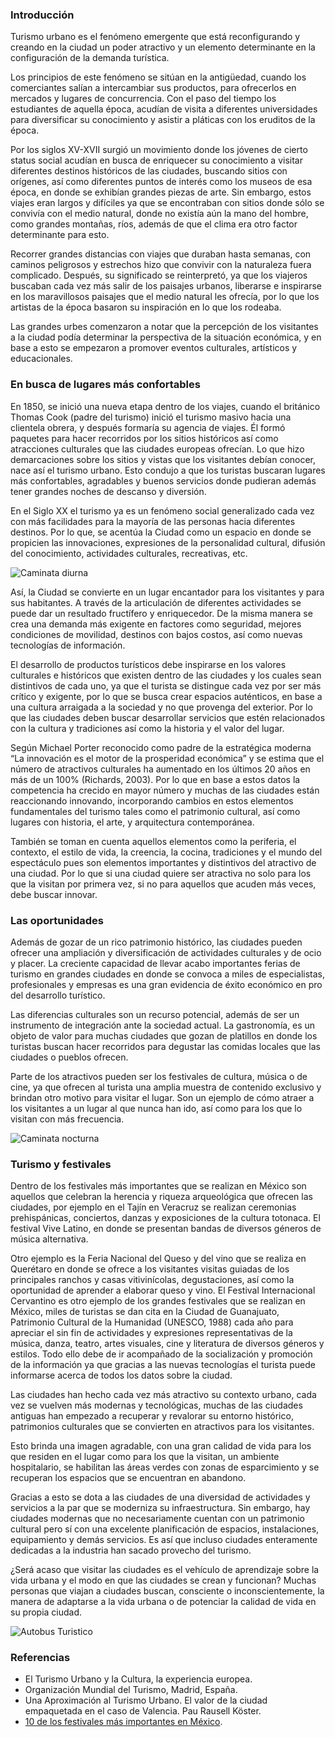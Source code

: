 
### Introducción

Turismo urbano es el fenómeno emergente que está reconfigurando y creando en la ciudad un poder atractivo y un elemento determinante en la configuración de la demanda turística.

Los principios de este fenómeno se sitúan en la antigüedad, cuando los comerciantes salían a intercambiar sus productos, para ofrecerlos en mercados y lugares de concurrencia. Con el paso del tiempo los estudiantes de aquella época, acudían de visita a diferentes universidades para diversificar su conocimiento y asistir a pláticas con los eruditos de la época.

Por los siglos XV-XVII surgió un movimiento donde los jóvenes de cierto status social acudían en busca de enriquecer su conocimiento a visitar diferentes destinos históricos de las ciudades, buscando sitios con orígenes, así como diferentes puntos de interés como los museos de esa época, en donde se exhibían grandes piezas de arte. Sin embargo, estos viajes eran largos y difíciles ya que se encontraban con sitios donde sólo se convivía con el medio natural, donde no existía  aún la mano del hombre, como grandes montañas, ríos, además de que el clima era otro factor determinante para esto.

Recorrer grandes distancias con viajes que duraban hasta semanas, con caminos peligrosos y estrechos hizo que convivir con la naturaleza fuera complicado. Después, su significado se reinterpretó, ya que los viajeros buscaban cada vez más salir de los paisajes urbanos, liberarse e inspirarse en los maravillosos paisajes que el medio natural les ofrecía, por lo que los artistas de la época basaron su inspiración en lo que los rodeaba.

Las grandes urbes comenzaron a notar que la percepción de los visitantes a la ciudad podía determinar la perspectiva de la situación económica, y en base a esto se empezaron a promover eventos culturales, artísticos y educacionales.

### En busca de lugares más confortables

En 1850, se inició una nueva etapa dentro de los viajes, cuando el británico Thomas Cook (padre del turismo) inició el turismo masivo hacia una clientela obrera, y después formaría su agencia de viajes. Él formó paquetes para hacer recorridos por los sitios históricos así como atracciones culturales que las ciudades europeas ofrecían. Lo que hizo demarcaciones sobre los sitios y vistas que los visitantes debían conocer, nace así el turismo urbano. Esto condujo a que los turistas buscaran lugares más confortables, agradables y buenos servicios donde pudieran además tener grandes noches de descanso y diversión.

En el Siglo XX el turismo ya es un fenómeno social generalizado cada vez con más facilidades para la mayoría de las personas hacia diferentes destinos. Por lo que, se acentúa la Ciudad como un espacio en donde se propicien las innovaciones, expresiones de la personalidad cultural, difusión del conocimiento, actividades culturales, recreativas, etc.

<img class="img-responsive" src="turismo-urbano-como-motor-en-las-ciudades/01.jpg" alt="Caminata diurna">

Así, la Ciudad se convierte en un lugar encantador para los visitantes y para sus habitantes. A través de la articulación de diferentes actividades se puede dar un resultado fructífero y enriquecedor. De la misma manera se crea una demanda más exigente en factores como seguridad, mejores condiciones de movilidad, destinos con bajos costos, así como nuevas tecnologías de información.

El desarrollo de productos turísticos debe inspirarse en los valores culturales e históricos que existen dentro de las ciudades y los cuales sean distintivos de cada uno, ya que el turista se distingue cada vez por ser más crítico y exigente, por lo que se busca crear espacios auténticos, en base a una cultura arraigada a la sociedad y no que provenga del exterior. Por lo que las ciudades deben buscar desarrollar servicios que estén relacionados con la cultura y tradiciones así como la historia y el valor del lugar.

Según Michael Porter reconocido como padre de la estratégica moderna “La innovación es el motor de la prosperidad económica” y se estima que el número de atractivos culturales ha aumentado en los últimos 20 años en más de un 100% (Richards, 2003). Por lo que en base a estos datos la competencia ha crecido en mayor número y muchas de las ciudades están reaccionando innovando, incorporando cambios en estos elementos fundamentales del turismo tales como el patrimonio cultural, así como lugares con historia, el arte, y arquitectura contemporánea.

También se toman en cuenta aquellos elementos como la periferia, el contexto, el estilo de vida, la creencia, la cocina, tradiciones y el mundo del espectáculo pues son elementos importantes y distintivos del atractivo de una ciudad. Por lo que si una ciudad quiere ser atractiva no solo para los que la visitan por primera vez, si no para aquellos que acuden más veces, debe buscar innovar.

### Las oportunidades

Además de gozar de un rico patrimonio histórico, las ciudades pueden ofrecer una ampliación y diversificación de actividades culturales y de ocio y placer. La creciente capacidad de llevar acabo importantes ferias de turismo en grandes ciudades en donde se convoca a miles de especialistas, profesionales y empresas es una gran evidencia de éxito económico en pro del desarrollo turístico.

Las diferencias culturales son un recurso potencial, además de ser un instrumento de integración ante la sociedad actual. La gastronomía, es un objeto de valor para muchas ciudades que gozan de platillos en donde los turistas buscan hacer recorridos para degustar las comidas locales que las ciudades o pueblos ofrecen.

Parte de los atractivos pueden ser los festivales de cultura, música o de cine, ya que ofrecen al turista una amplia muestra de contenido exclusivo y brindan otro motivo para visitar el lugar. Son un ejemplo de cómo atraer a los visitantes a un lugar al que nunca han ido, así como para los que lo visitan con más frecuencia.

<img class="img-responsive" src="turismo-urbano-como-motor-en-las-ciudades/02.jpg" alt="Caminata nocturna">

### Turismo y festivales

Dentro de los festivales más importantes que se realizan en México son aquellos que celebran la herencia y riqueza arqueológica que ofrecen las ciudades, por ejemplo en el Tajín en Veracruz se realizan ceremonias prehispánicas, conciertos, danzas y exposiciones de la cultura totonaca. El festival Vive Latino, en donde se presentan bandas de diversos géneros de música alternativa.

Otro ejemplo es la Feria Nacional del Queso y del vino que se realiza en Querétaro en donde se ofrece a los visitantes visitas guiadas de los principales ranchos y casas vitivinícolas, degustaciones, así como la oportunidad de aprender a elaborar queso y vino. El Festival Internacional Cervantino es otro ejemplo de los grandes festivales que se realizan en México, miles de turistas se dan cita en la Ciudad de Guanajuato, Patrimonio Cultural de la Humanidad (UNESCO, 1988) cada año para apreciar el sin fin de actividades y expresiones representativas de la música, danza, teatro, artes visuales, cine y literatura de diversos géneros y estilos. Todo ello debe de ir  acompañado de la socialización y promoción de la información ya que gracias a las nuevas tecnologías el turista puede informarse acerca de todos los datos sobre la ciudad.

Las ciudades han hecho cada vez más atractivo su contexto urbano, cada vez se vuelven más modernas y tecnológicas, muchas de las ciudades antiguas han empezado a recuperar y revalorar su entorno histórico, patrimonios culturales que se convierten en atractivos para los visitantes.

Esto brinda una imagen agradable, con una gran calidad de vida para los que residen en el  lugar como para los que la visitan, un ambiente hospitalario, se habilitan las áreas verdes con zonas de esparcimiento y se recuperan los espacios que se encuentran en abandono.

Gracias a esto se dota a las ciudades de una diversidad de actividades y servicios a la par que se moderniza su infraestructura. Sin embargo, hay ciudades modernas que no necesariamente cuentan con un patrimonio cultural pero sí con una excelente planificación de espacios, instalaciones, equipamiento y demás servicios. Es así que incluso ciudades enteramente dedicadas a la industria han sacado provecho del turismo.

¿Será acaso que visitar las ciudades es el vehículo de aprendizaje sobre la vida urbana y el modo en que las ciudades se crean y funcionan? Muchas personas que viajan a ciudades buscan, consciente o inconscientemente, la manera de adaptarse a la vida urbana o de potenciar la calidad de vida en su propia ciudad.

<img class="img-responsive" src="turismo-urbano-como-motor-en-las-ciudades/03.jpg" alt="Autobus Turistico">

### Referencias

* El Turismo Urbano y la Cultura, la experiencia europea.
* Organización Mundial del Turismo, Madrid, España.
* Una Aproximación al Turismo Urbano. El valor de la ciudad empaquetada en el caso de Valencia. Pau Rausell Köster.
* [10 de los festivales más importantes en México](http://www.eloriente.net/home/2013/12/27/10-de-los-festivales-mas-importantes-en-mexico-te-esperan-en-2014/).
